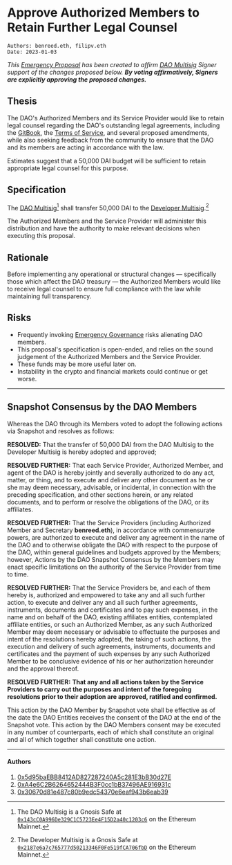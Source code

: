 # Approve Authorized Members to Retain Further Legal Counsel

```
Authors: benreed.eth, filipv.eth
Date: 2023-01-03
```

*This [Emergency Proposal](https://gov.move.xyz/dao/governance/process/#emergency-governance) has been created to affirm [DAO Multisig](https://gnosis-safe.io/app/eth:0x143cC0A996De329C1C5723Ee4F15D2a40c1203c6/) Signer support of the changes proposed below. **By voting affirmatively, Signers are explicitly approving the proposed changes.***

## Thesis

The DAO's Authorized Members and its Service Provider would like to retain legal counsel regarding the DAO's outstanding legal agreements, including the [GitBook](https://daolabs-docs.on.fleek.co/daolabs/policies/move-gitbook-excerpts.md), the [Terms of Service](https://daolabs-docs.on.fleek.co/daolabs/policies/move-terms-of-service.md), and several proposed amendments, while also seeking feedback from the community to ensure that the DAO and its members are acting in accordance with the law.

Estimates suggest that a 50,000 DAI budget will be sufficient to retain appropriate legal counsel for this purpose.

## Specification

The [DAO Multisig](https://gov.move.xyz/dao/governance/multisig)[^1] shall transfer 50,000 DAI to the [Developer Multisig](https://etherscan.io/address/0x2187e6a7c765777d50213346F0Fe519fCA706fbD).[^2]

The Authorized Members and the Service Provider will administer this distribution and have the authority to make relevant decisions when executing this proposal.

## Rationale

Before implementing any operational or structural changes — specifically those which affect the DAO treasury — the Authorized Members would like to receive legal counsel to ensure full compliance with the law while maintaining full transparency.

## Risks

- Frequently invoking [Emergency Governance](https://gov.move.xyz/dao/governance/process/) risks alienating DAO members.
- This proposal's specification is open-ended, and relies on the sound judgement of the Authorized Members and the Service Provider.
- These funds may be more useful later on.
- Instability in the crypto and financial markets could continue or get worse.

---

## Snapshot Consensus by the DAO Members

Whereas the DAO through its Members voted to adopt the following actions via Snapshot and resolves as follows:

**RESOLVED:** That the transfer of 50,000 DAI from the DAO Multisig to the Developer Multisig is hereby adopted and approved;

**RESOLVED FURTHER:** That each Service Provider, Authorized Member, and agent of the DAO is hereby jointly and severally authorized to do any act, matter, or thing, and to execute and deliver any other document as he or she may deem necessary, advisable, or incidental, in connection with the preceding specification, and other sections herein, or any related documents, and to perform or resolve the obligations of the DAO, or its affiliates.

**RESOLVED FURTHER:** That the Service Providers (including Authorized Member and Secretary **benreed.eth**), in accordance with commensurate powers, are authorized to execute and deliver any agreement in the name of the DAO and to otherwise obligate the DAO with respect to the purpose of the DAO, within general guidelines and budgets approved by the Members; however, Actions by the DAO Snapshot Consensus by the Members may enact specific limitations on the authority of the Service Provider from time to time.

**RESOLVED FURTHER:** That the Service Providers be, and each of them hereby is, authorized and empowered to take any and all such further action, to execute and deliver any and all such further agreements, instruments, documents and certificates and to pay such expenses, in the name and on behalf of the DAO, existing affiliates entities, contemplated affiliate entities, or such an Authorized Member, as any such Authorized Member may deem necessary or advisable to effectuate the purposes and intent of the resolutions hereby adopted, the taking of such actions, the execution and delivery of such agreements, instruments, documents and certificates and the payment of such expenses by any such Authorized Member to be conclusive evidence of his or her authorization hereunder and the approval thereof.

**RESOLVED FURTHER:** **That any and all actions taken by the Service Providers to carry out the purposes and intent of the foregoing resolutions prior to their adoption are approved, ratified and confirmed.**

This action by the DAO Member by Snapshot vote shall be effective as of the date the DAO Entities receives the consent of the DAO at the end of the Snapshot vote. This action by the DAO Members consent may be executed in any number of counterparts, each of which shall constitute an original and all of which together shall constitute one action.

---

#### Authors

1. [0x5d95baEBB8412AD827287240A5c281E3bB30d27E](https://etherscan.io/address/0x5d95baEBB8412AD827287240A5c281E3bB30d27E)
2. [0xA4e6C2B6264652444B3F0cc1bB37496AE916931c](https://etherscan.io/address/0xA4e6C2B6264652444B3F0cc1bB37496AE916931c)
3. [0x30670d81e487c80b9edc54370e6eaf943b6eab39](https://etherscan.io/address/0x30670d81e487c80b9edc54370e6eaf943b6eab39)

[^1]: The DAO Multisig is a Gnosis Safe at [`0x143cC0A996De329C1C5723Ee4F15D2a40c1203c6`](https://etherscan.io/address/0x143cC0A996De329C1C5723Ee4F15D2a40c1203c6) on the Ethereum Mainnet.
[^2]: The Developer Multisig is a Gnosis Safe at [`0x2187e6a7c765777d50213346F0Fe519fCA706fbD`](https://etherscan.io/address/0x2187e6a7c765777d50213346F0Fe519fCA706fbD) on the Ethereum Mainnet.
